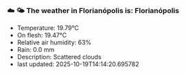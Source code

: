 ### ☁️ 🌤️  The weather in Florianópolis is: Florianópolis

- Temperature: 19.79°C
- On flesh: 19.47°C
- Relative air humidity: 63%
- Rain: 0.0 mm
- Description: Scattered clouds
- last updated: 2025-10-19T14:14:20.695782
